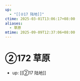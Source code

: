 ```yaml
---
up:
  - "[[②17 陆地]]"
ctime: 2025-03-01T13:06:17+08:00
aliases:
  - 草原
mtime: 2025-09-09T12:37:06+08:00
---
```


# ②172 草原

- up: [[②17 陆地]]
